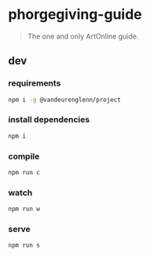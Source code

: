 # phorgegiving-guide
> The one and only ArtOnline guide.

## dev
### requirements

```sh
npm i -g @vandeurenglenn/project
```
### install dependencies
```sh
npm i
```

### compile
```sh
npm run c
```

### watch
```sh
npm run w
```

### serve
```sh
npm run s
```
